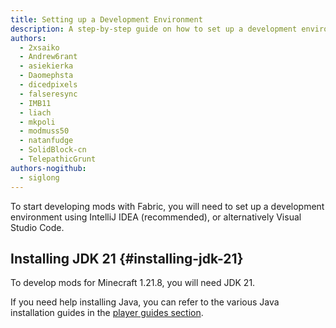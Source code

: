 ```yaml
---
title: Setting up a Development Environment
description: A step-by-step guide on how to set up a development environment to create mods using Fabric.
authors:
  - 2xsaiko
  - Andrew6rant
  - asiekierka
  - Daomephsta
  - dicedpixels
  - falseresync
  - IMB11
  - liach
  - mkpoli
  - modmuss50
  - natanfudge
  - SolidBlock-cn
  - TelepathicGrunt
authors-nogithub:
  - siglong
---
```


To start developing mods with Fabric, you will need to set up a development environment using IntelliJ IDEA (recommended), or alternatively Visual Studio Code.

## Installing JDK 21 {#installing-jdk-21}

To develop mods for Minecraft 1.21.8, you will need JDK 21.

If you need help installing Java, you can refer to the various Java installation guides in the [player guides section](../../players/index).
